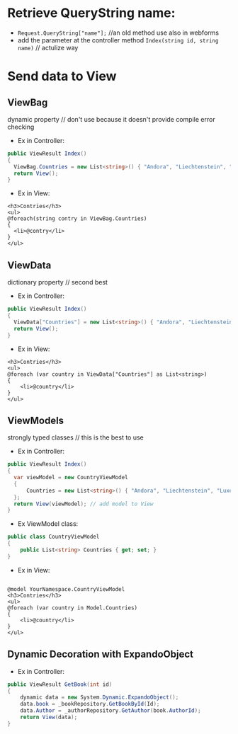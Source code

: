 # Retrieve QueryString name:
- `Request.QueryString["name"];` //an old method use also in webforms
- add the parameter at the controller method `Index(string id, string name)` // actulize way

# Send data to View 
## ViewBag 
dynamic property // don't use because it doesn't provide compile error checking
- Ex in Controller:
```c#
public ViewResult Index()
{
  ViewBag.Countries = new List<string>() { "Andora", "Liechtenstein", "Luxemburg", "Monaco", "Vatican" };
  return View();
}
```
- Ex in View:
```razor
<h3>Contries</h3>
<ul>
@foreach(string contry in ViewBag.Countries)
{
  <li>@contry</li>
}
</ul>
```
## ViewData
dictionary property // second best
- Ex in Controller:
```c#
public ViewResult Index()
{
  ViewData["Countries"] = new List<string>() { "Andora", "Liechtenstein", "Luxemburg", "Monaco", "Vatican" };
  return View();
}
```
- Ex in View:
```razor
<h3>Contries</h3>
<ul>
@foreach (var country in ViewData["Countries"] as List<string>)
{
    <li>@country</li>
}
</ul>
```
## ViewModels
strongly typed classes // this is the best to use 
- Ex in Controller:
```c#
public ViewResult Index()
{
  var viewModel = new CountryViewModel
  {
      Countries = new List<string>() { "Andora", "Liechtenstein", "Luxemburg", "Monaco", "Vatican" }
  };
  return View(viewModel); // add model to View
}
```
- Ex ViewModel class:
```c#
public class CountryViewModel
{
    public List<string> Countries { get; set; }
}
```
- Ex in View:
```razor

@model YourNamespace.CountryViewModel
<h3>Contries</h3>
<ul>
@foreach (var country in Model.Countries)
{
    <li>@country</li>
}
</ul>
```
## Dynamic Decoration with ExpandoObject

- Ex in Controller:
```c#
public ViewResult GetBook(int id)
{
    dynamic data = new System.Dynamic.ExpandoObject();
    data.book = _bookRepository.GetBookById(Id);
    data.Author = _authorRepository.GetAuthor(book.AuthorId);
    return View(data);
}
```
